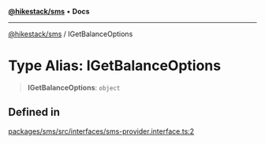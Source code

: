[**@hikestack/sms**](/official/reference/sms/index.md) • **Docs**

***

[@hikestack/sms](/official/reference/sms/globals.md) / IGetBalanceOptions

# Type Alias: IGetBalanceOptions

> **IGetBalanceOptions**: `object`

## Defined in

[packages/sms/src/interfaces/sms-provider.interface.ts:2](https://github.com/hikestack/hike/blob/93c768ff8bda0e1d030b69f51dc73398023ff386/packages/sms/src/interfaces/sms-provider.interface.ts#L2)
